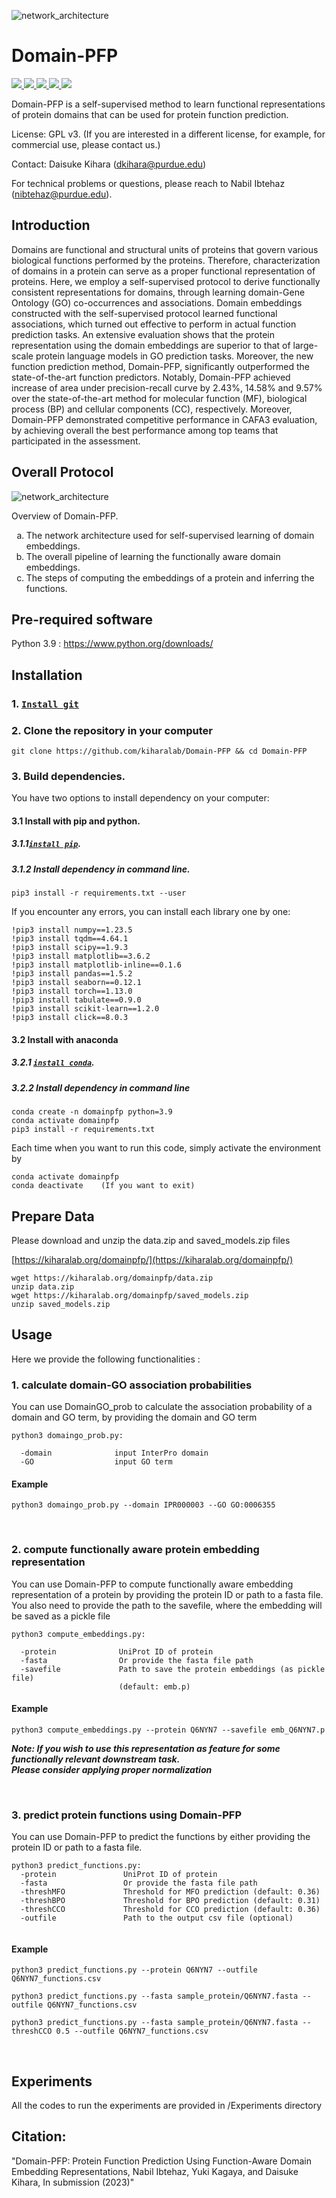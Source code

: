 
![network_architecture](imgs/domain-pfp.png)

# Domain-PFP 

<a href="https://github.com/marktext/marktext/releases/latest">
   <img src="https://img.shields.io/badge/DomainPFP-v1.0.0-green">
   <img src="https://img.shields.io/badge/platform-Linux%20%7C%20Mac%20-green">
   <img src="https://img.shields.io/badge/Language-python3-green">
   <img src="https://img.shields.io/badge/dependencies-tested-green">
   <img src="https://img.shields.io/badge/licence-GNU-green">
</a>      <br>



Domain-PFP is a self-supervised method to learn functional representations of protein domains that can be used for protein function prediction.

<!-- Copyright (C) -------->

License: GPL v3. (If you are interested in a different license, for example, for commercial use, please contact us.) 

Contact: Daisuke Kihara (dkihara@purdue.edu)

For technical problems or questions, please reach to Nabil Ibtehaz (nibtehaz@purdue.edu).


## Introduction
Domains are functional and structural units of proteins that govern various biological functions performed by the proteins. Therefore, characterization of domains in a protein can serve as a proper functional representation of proteins. Here, we employ a self-supervised protocol to derive functionally consistent representations for domains, through learning domain-Gene Ontology (GO) co-occurrences and associations. Domain embeddings constructed with the self-supervised protocol learned functional associations, which turned out effective to perform in actual function prediction tasks. An extensive evaluation shows that the protein representation using the domain embeddings are superior to that of large-scale protein language models in GO prediction tasks. Moreover, the new function prediction method, Domain-PFP, significantly outperformed the state-of-the-art function predictors. Notably, Domain-PFP achieved increase of area under precision-recall curve by 2.43%, 14.58% and 9.57% over the state-of-the-art method for molecular function (MF), biological process (BP) and cellular components (CC), respectively. Moreover, Domain-PFP demonstrated competitive performance in CAFA3 evaluation, by achieving overall the best performance among top teams that participated in the assessment.


## Overall Protocol

![network_architecture](imgs/overview.png)

Overview of Domain-PFP. 

<ol type="a">
  <li>The network architecture used for self-supervised learning of domain embeddings. </li>
  <li>The overall pipeline of learning the functionally aware domain embeddings.</li>
  <li>The steps of computing the embeddings of a protein and inferring the functions.</li>
</ol>



## Pre-required software
Python 3.9 : https://www.python.org/downloads/    

## Installation  
### 1. [`Install git`](https://git-scm.com/book/en/v2/Getting-Started-Installing-Git) 
### 2. Clone the repository in your computer 
```
git clone https://github.com/kiharalab/Domain-PFP && cd Domain-PFP
```

### 3. Build dependencies.   
You have two options to install dependency on your computer:
#### 3.1 Install with pip and python.
##### 3.1.1[`install pip`](https://pip.pypa.io/en/stable/installing/).
##### 3.1.2  Install dependency in command line.
```
pip3 install -r requirements.txt --user
```
If you encounter any errors, you can install each library one by one:
```
!pip3 install numpy==1.23.5
!pip3 install tqdm==4.64.1
!pip3 install scipy==1.9.3
!pip3 install matplotlib==3.6.2
!pip3 install matplotlib-inline==0.1.6
!pip3 install pandas==1.5.2
!pip3 install seaborn==0.12.1
!pip3 install torch==1.13.0
!pip3 install tabulate==0.9.0
!pip3 install scikit-learn==1.2.0
!pip3 install click==8.0.3
```

#### 3.2 Install with anaconda
##### 3.2.1 [`install conda`](). 
##### 3.2.2 Install dependency in command line
```
conda create -n domainpfp python=3.9
conda activate domainpfp
pip3 install -r requirements.txt 
```

Each time when you want to run this code, simply activate the environment by

```
conda activate domainpfp
conda deactivate    (If you want to exit) 
```

## Prepare Data
Please download and unzip the data.zip and saved_models.zip files

[https://kiharalab.org/domainpfp/](https://kiharalab.org/domainpfp/)

```
wget https://kiharalab.org/domainpfp/data.zip
unzip data.zip
wget https://kiharalab.org/domainpfp/saved_models.zip
unzip saved_models.zip

```

## Usage


Here we provide the following functionalities :  



### 1. calculate domain-GO association probabilities

You can use DomainGO_prob to calculate the association probability of a domain and GO term, by providing the domain and GO term

```
python3 domaingo_prob.py:

  -domain              input InterPro domain
  -GO                  input GO term
```

#### Example
```
python3 domaingo_prob.py --domain IPR000003 --GO GO:0006355
```
<br>

### 2. compute functionally aware protein embedding representation

You can use Domain-PFP to compute functionally aware embedding representation of a protein by providing the protein ID or path to a fasta file. You also need to provide the path to the savefile, where the embedding will be saved as a pickle file

```
python3 compute_embeddings.py:

  -protein              UniProt ID of protein
  -fasta                Or provide the fasta file path
  -savefile             Path to save the protein embeddings (as pickle file)
                        (default: emb.p)  
```

#### Example

```
python3 compute_embeddings.py --protein Q6NYN7 --savefile emb_Q6NYN7.p
```

***Note: If you wish to use this representation as feature for some functionally relevant downstream task. <br> Please consider applying proper normalization***

<br>

### 3. predict protein functions using Domain-PFP

You can use Domain-PFP to predict the functions by either providing the protein ID or path to a fasta file.

```
python3 predict_functions.py:
  -protein               UniProt ID of protein
  -fasta                 Or provide the fasta file path
  -threshMFO             Threshold for MFO prediction (default: 0.36)
  -threshBPO             Threshold for BPO prediction (default: 0.31)
  -threshCCO             Threshold for CCO prediction (default: 0.36)
  -outfile               Path to the output csv file (optional)
  
```

#### Example

```
python3 predict_functions.py --protein Q6NYN7 --outfile Q6NYN7_functions.csv
```

```
python3 predict_functions.py --fasta sample_protein/Q6NYN7.fasta --outfile Q6NYN7_functions.csv
```

```
python3 predict_functions.py --fasta sample_protein/Q6NYN7.fasta --threshCCO 0.5 --outfile Q6NYN7_functions.csv
```

<br>

## Experiments

All the codes to run the experiments are provided in /Experiments directory


## Citation:

"Domain-PFP: Protein Function Prediction Using Function-Aware Domain Embedding Representations, Nabil Ibtehaz, Yuki Kagaya, and Daisuke Kihara, In submission (2023)"
